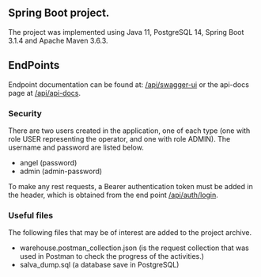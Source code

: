 ## Spring Boot project.
The project was implemented using Java 11, PostgreSQL 14, Spring Boot 3.1.4 and Apache Maven 3.6.3.

## EndPoints
Endpoint documentation can be found at: [/api/swagger-ui](http://localhost:8080/api/swagger-ui) or the api-docs page at [/api/api-docs](http://localhost:8080/api/api-docs).

### Security

There are two users created in the application, one of each type (one with role USER representing the operator, and one with role ADMIN). The username and password are listed below.

* angel (password)
* admin (admin-password)

To make any rest requests, a Bearer authentication token must be added in the header, which is obtained from the end point [/api/auth/login](http://localhost:8080/api/auth/login).

### Useful files
The following files that may be of interest are added to the project archive.
* warehouse.postman_collection.json (is the request collection that was used in Postman to check the progress of the activities.)
* salva_dump.sql (a database save in PostgreSQL)